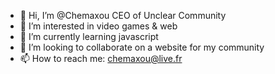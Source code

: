 - 👋 Hi, I’m @Chemaxou CEO of Unclear Community
- 👀 I’m interested in video games & web
- 🌱 I’m currently learning javascript
- 💞️ I’m looking to collaborate on a website for my community
- 📫 How to reach me:
  chemaxou@live.fr
  
